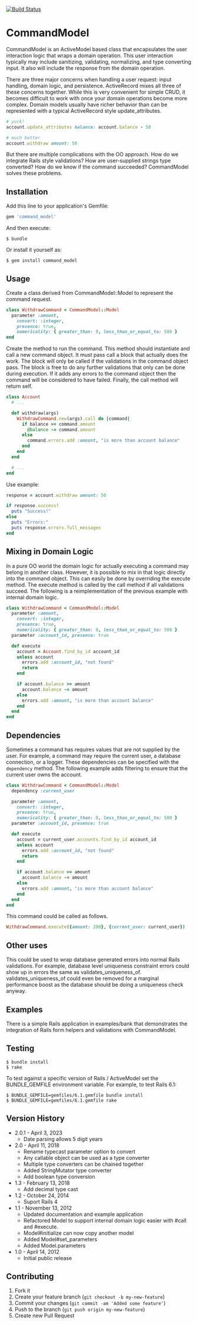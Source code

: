 [![Build Status](https://github.com/jackc/command_model/actions/workflows/ci.yml/badge.svg)](https://github.com/jackc/command_model/actions/workflows/ci.yml)

# CommandModel

CommandModel is an ActiveModel based class that encapsulates the user
interaction logic that wraps a domain operation. This user interaction typically
may include sanitizing, validating, normalizing, and type converting input. It
also will include the response from the domain operation.

There are three major concerns when handling a user request: input handling,
domain logic, and persistence. ActiveRecord mixes all three of these concerns
together. While this is very convenient for simple CRUD, it becomes difficult
to work with once your domain operations become more complex. Domain models
usually have richer behavior than can be represented with a typical
ActiveRecord style update_attributes.

```ruby
# yuck!
account.update_attributes balance: account.balance - 50

# much better
account.withdraw amount: 50
```

But there are multiple complications with the OO approach. How do we integrate
Rails style validations? How are user-supplied strings type converted? How do we
know if the command succeeded? CommandModel solves these problems.

## Installation

Add this line to your application's Gemfile:

```ruby
gem 'command_model'
```

And then execute:

```console
$ bundle
```

Or install it yourself as:

```console
$ gem install command_model
```

## Usage

Create a class derived from CommandModel::Model to represent the command
request.

```ruby
class WithdrawCommand < CommandModel::Model
  parameter :amount,
    convert: :integer,
    presence: true,
    numericality: { greater_than: 0, less_than_or_equal_to: 500 }
end
```

Create the method to run the command. This method should instantiate and call a new command object. It must pass call
a block that actually does the work. The block will only be called if
the validations in the command object pass. The block is free to do
any further validations that only can be done during execution. If it adds
any errors to the command object then the command will be considered to have
failed. Finally, the call method will return self.

```ruby
class Account
  # ...

  def withdraw(args)
    WithdrawCommand.new(args).call do |command|
      if balance >= command.amount
        @balance -= command.amount
      else
        command.errors.add :amount, "is more than account balance"
      end
    end
  end

  # ...
end
```

Use example:

```ruby
response = account.withdraw amount: 50

if response.success?
  puts "Success!"
else
  puts "Errors:"
  puts response.errors.full_messages
end
```

## Mixing in Domain Logic

In a pure OO world the domain logic for actually executing a command may
belong in another class. However, it is possible to mix in that logic directly
into the command object. This can easily be done by overriding the execute
method. The execute method is called by the call method if all validations
succeed. The following is a reimplementation of the previous example with
internal domain logic.

```ruby
class WithdrawCommand < CommandModel::Model
  parameter :amount,
    convert: :integer,
    presence: true,
    numericality: { greater_than: 0, less_than_or_equal_to: 500 }
  parameter :account_id, presence: true

  def execute
    account = Account.find_by_id account_id
    unless account
      errors.add :account_id, "not found"
      return
    end

    if account.balance >= amount
      account.balance -= amount
    else
      errors.add :amount, "is more than account balance"
    end
  end
end
```

## Dependencies

Sometimes a command has requires values that are not supplied by the user. For example, a command may require the
current user, a database connection, or a logger. These dependencies can be specified with the `dependency` method. The following example adds filtering to ensure that the current user owns the account.

```ruby
class WithdrawCommand < CommandModel::Model
  dependency :current_user

  parameter :amount,
    convert: :integer,
    presence: true,
    numericality: { greater_than: 0, less_than_or_equal_to: 500 }
  parameter :account_id, presence: true

  def execute
    account = current_user.accounts.find_by_id account_id
    unless account
      errors.add :account_id, "not found"
      return
    end

    if account.balance >= amount
      account.balance -= amount
    else
      errors.add :amount, "is more than account balance"
    end
  end
end
```

This command could be called as follows.

```ruby
WithdrawCommand.execute({amount: 200}, {current_user: current_user})
```

## Other uses

This could be used to wrap database generated errors into normal Rails
validations. For example, database level uniqueness constraint errors could
show up in errors the same as validates_uniqueness_of. validates_uniqueness_of
could even be removed for a marginal performance boost as the database should
be doing a uniqueness check anyway.

## Examples

There is a simple Rails application in examples/bank that demonstrates the
integration of Rails form helpers and validations with CommandModel.

## Testing

```console
$ bundle install
$ rake
```

To test against a specific version of Rails / ActiveModel set the BUNDLE_GEMFILE environment variable. For example, to
test Rails 6.1:

```console
$ BUNDLE_GEMFILE=gemfiles/6.1.gemfile bundle install
$ BUNDLE_GEMFILE=gemfiles/6.1.gemfile rake
```

## Version History

* 2.0.1 - April 3, 2023
    * Date parsing allows 5 digit years
* 2.0 - April 11, 2018
    * Rename typecast parameter option to convert
    * Any callable object can be used as a type converter
    * Multiple type converters can be chained together
    * Added StringMutator type converter
    * Add boolean type conversion
* 1.3 - February 13, 2018
    * Add decimal type cast
* 1.2 - October 24, 2014
    * Suport Rails 4
* 1.1 - November 13, 2012
    * Updated documentation and example application
    * Refactored Model to support internal domain logic easier with #call and #execute.
    * Model#initialize can now copy another model
    * Added Model#set_parameters
    * Added Model.parameters
* 1.0 - April 14, 2012
    * Initial public release

## Contributing

1. Fork it
2. Create your feature branch (`git checkout -b my-new-feature`)
3. Commit your changes (`git commit -am 'Added some feature'`)
4. Push to the branch (`git push origin my-new-feature`)
5. Create new Pull Request
